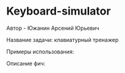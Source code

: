 # Keyboard-simulator
Автор - Южанин Арсений Юрьевич

Название задачи: клавиатурный тренажер

Примеры использования:

Описание фич: